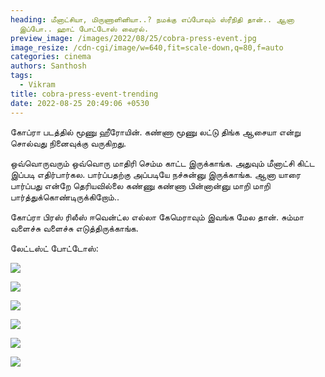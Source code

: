 ```yaml
---
heading: மீனாட்சியா, மிருணாளினியா..? நமக்கு எப்போவும் ஸ்ரீநிதி தான்.. ஆனா
  இப்போ.. ஹாட் போட்டோஸ் வைரல்.
preview_image: /images/2022/08/25/cobra-press-event.jpg
image_resize: /cdn-cgi/image/w=640,fit=scale-down,q=80,f=auto
categories: cinema
authors: Santhosh
tags:
  - Vikram
title: cobra-press-event-trending
date: 2022-08-25 20:49:06 +0530
---
```

கோப்ரா படத்தில் மூணு ஹீரோயின். கண்ணா மூணு லட்டு திங்க ஆசையா என்று சொல்வது நினைவுக்கு வருகிறது.

ஒவ்வொருவரும் ஒவ்வொரு மாதிரி செம்ம காட்ட இருக்காங்க. அதுவும் மீனாட்சி கிட்ட இப்படி எதிர்பார்கல. பார்ப்பதற்கு அப்படியே நச்சுன்னு இருக்காங்க. ஆனா யாரை பார்ப்பது என்றே தெரியவில்லை கண்ணு கண்ணா பின்னான்னு மாறி மாறி பார்த்துக்கொண்டிருக்கிறோம்..

கோப்ரா பிரஸ் ரிலீஸ் ஈவென்ட்ல எல்லா கேமெராவும் இவங்க மேல தான். சும்மா வளைச்சு வளைச்சு எடுத்திருக்காங்க.

லேட்டஸ்ட் போட்டோஸ்:

![](/images/2022/08/25/cobra-event-trending-.jpg)

![](/images/2022/08/25/cobra-event-trending-1.jpg)

![](/images/2022/08/25/cobra-event-trending-2.jpg)

![](/images/2022/08/25/cobra-event-trending-3.jpg)

![](/images/2022/08/25/cobra-event-trending-4.jpg)

![](/images/2022/08/25/cobra-event-trending-5.jpg)